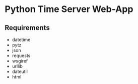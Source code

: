# Python Time Server Web-App
## Requirements
- datetime
- pytz
- json
- requests
- wsgiref
- urllib
- dateutil
- html
